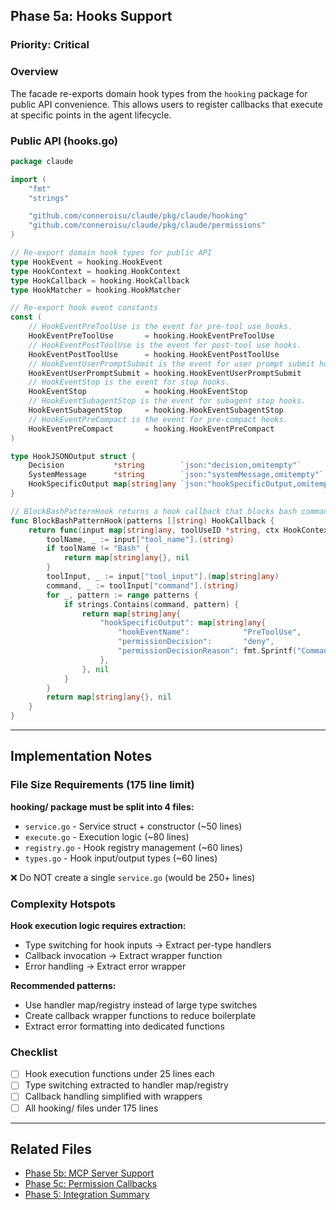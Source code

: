 ## Phase 5a: Hooks Support

### Priority: Critical

### Overview
The facade re-exports domain hook types from the `hooking` package for public API convenience. This allows users to register callbacks that execute at specific points in the agent lifecycle.

### Public API (hooks.go)

```go
package claude

import (
	"fmt"
	"strings"

	"github.com/conneroisu/claude/pkg/claude/hooking"
	"github.com/conneroisu/claude/pkg/claude/permissions"
)

// Re-export domain hook types for public API
type HookEvent = hooking.HookEvent
type HookContext = hooking.HookContext
type HookCallback = hooking.HookCallback
type HookMatcher = hooking.HookMatcher

// Re-export hook event constants
const (
	// HookEventPreToolUse is the event for pre-tool use hooks.
	HookEventPreToolUse       = hooking.HookEventPreToolUse
	// HookEventPostToolUse is the event for post-tool use hooks.
	HookEventPostToolUse      = hooking.HookEventPostToolUse
	// HookEventUserPromptSubmit is the event for user prompt submit hooks.
	HookEventUserPromptSubmit = hooking.HookEventUserPromptSubmit
	// HookEventStop is the event for stop hooks.
	HookEventStop             = hooking.HookEventStop
	// HookEventSubagentStop is the event for subagent stop hooks.
	HookEventSubagentStop     = hooking.HookEventSubagentStop
	// HookEventPreCompact is the event for pre-compact hooks.
	HookEventPreCompact       = hooking.HookEventPreCompact
)

type HookJSONOutput struct {
	Decision           *string        `json:"decision,omitempty"`           // "block"
	SystemMessage      *string        `json:"systemMessage,omitempty"`
	HookSpecificOutput map[string]any `json:"hookSpecificOutput,omitempty"`
}

// BlockBashPatternHook returns a hook callback that blocks bash commands containing forbidden patterns
func BlockBashPatternHook(patterns []string) HookCallback {
	return func(input map[string]any, toolUseID *string, ctx HookContext) (map[string]any, error) {
		toolName, _ := input["tool_name"].(string)
		if toolName != "Bash" {
			return map[string]any{}, nil
		}
		toolInput, _ := input["tool_input"].(map[string]any)
		command, _ := toolInput["command"].(string)
		for _, pattern := range patterns {
			if strings.Contains(command, pattern) {
				return map[string]any{
					"hookSpecificOutput": map[string]any{
						"hookEventName":            "PreToolUse",
						"permissionDecision":       "deny",
						"permissionDecisionReason": fmt.Sprintf("Command contains forbidden pattern: %s", pattern),
					},
				}, nil
			}
		}
		return map[string]any{}, nil
	}
}
```

---

## Implementation Notes

### File Size Requirements (175 line limit)

**hooking/ package must be split into 4 files:**
- `service.go` - Service struct + constructor (~50 lines)
- `execute.go` - Execution logic (~80 lines)
- `registry.go` - Hook registry management (~60 lines)
- `types.go` - Hook input/output types (~60 lines)

❌ Do NOT create a single `service.go` (would be 250+ lines)

### Complexity Hotspots

**Hook execution logic requires extraction:**
- Type switching for hook inputs → Extract per-type handlers
- Callback invocation → Extract wrapper function
- Error handling → Extract error wrapper

**Recommended patterns:**
- Use handler map/registry instead of large type switches
- Create callback wrapper functions to reduce boilerplate
- Extract error formatting into dedicated functions

### Checklist

- [ ] Hook execution functions under 25 lines each
- [ ] Type switching extracted to handler map/registry
- [ ] Callback handling simplified with wrappers
- [ ] All hooking/ files under 175 lines

---

## Related Files
- [Phase 5b: MCP Server Support](./07b_phase_5_mcp_servers.md)
- [Phase 5c: Permission Callbacks](./07c_phase_5_permissions.md)
- [Phase 5: Integration Summary](./07d_phase_5_integration_summary.md)
